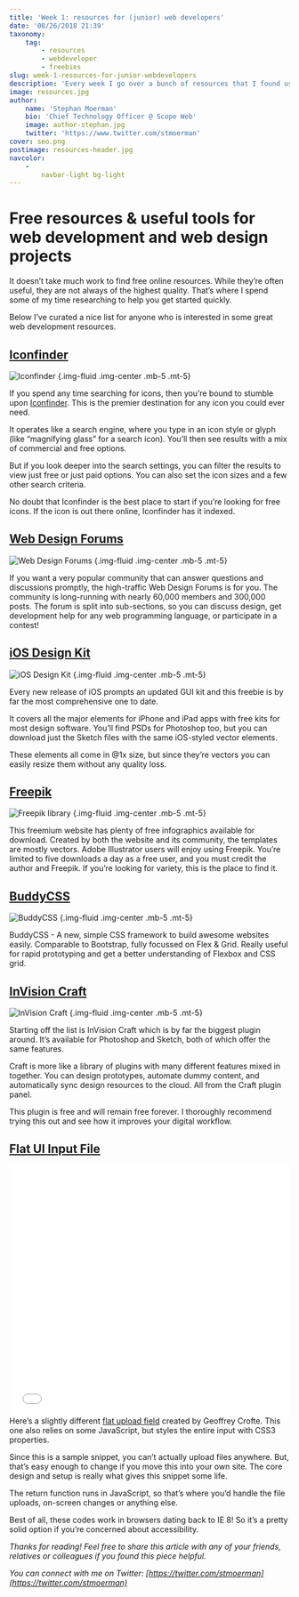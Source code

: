 ```yaml
---
title: 'Week 1: resources for (junior) web developers'
date: '08/26/2018 21:39'
taxonomy:
    tag:
        - resources
        - webdeveloper
        - freebies
slug: week-1-resources-for-junior-webdevelopers
description: 'Every week I go over a bunch of resources that I found useful throughout my week as a web agency owner. If you find any useful resources that I missed out on, feel free to send me an email at stephan@scopeweb.nyc'
image: resources.jpg
author:
    name: 'Stephan Moerman'
    bio: 'Chief Technology Officer @ Scope Web'
    image: author-stephan.jpg
    twitter: 'https://www.twitter.com/stmoerman'
cover: seo.png
postimage: resources-header.jpg
navcolor:
    -
        navbar-light bg-light
---
```


# Free resources & useful tools for web development and web design projects
<div class="mb-3"></div>
It doesn’t take much work to find free online resources. While they’re often useful, they are not always of the highest quality. That’s where I spend some of my time researching to help you get started quickly.

Below I’ve curated a nice list for anyone who is interested in some great web development resources.
<div class="mb-5"></div>

<h2><a href="https://www.iconfinder.com/" target="_blank" rel="noopener">Iconfinder</a></h2>

![Iconfinder](iconfinder.jpg) {.img-fluid .img-center .mb-5 .mt-5}

<div class="mb-3"></div>
If you spend any time searching for icons, then you’re bound to stumble upon <a href="https://www.iconfinder.com/" target="_blank" rel="noopener">Iconfinder</a>. This is the premier destination for any icon you could ever need.

It operates like a search engine, where you type in an icon style or glyph (like “magnifying glass” for a search icon). You’ll then see results with a mix of commercial and free options.

But if you look deeper into the search settings, you can filter the results to view just free or just paid options. You can also set the icon sizes and a few other search criteria.

No doubt that Iconfinder is the best place to start if you’re looking for free icons. If the icon is out there online, Iconfinder has it indexed.
<div class="mb-5"></div>

<h2><a href="http://www.webdesignforums.net/forum/forum.php" target="_blank" rel="noopener">Web Design Forums</a></h2>

![Web Design Forums](web-design-forums.png) {.img-fluid .img-center .mb-5 .mt-5}

<div class="mb-3"></div>
If you want a very popular community that can answer questions and discussions promptly, the high-traffic Web Design Forums is for you. The community is long-running with nearly 60,000 members and 300,000 posts. The forum is split into sub-sections, so you can discuss design, get development help for any web programming language, or participate in a contest!
<div class="mb-5"></div>

<h2><a href="https://iosdesignkit.io/" target="_blank" rel="noopener">iOS Design Kit</a></h2>

![iOS Design Kit](ios-design-kit.jpg) {.img-fluid .img-center .mb-5 .mt-5}

<div class="mb-3"></div>
Every new release of iOS prompts an updated GUI kit and this freebie is by far the most comprehensive one to date.

It covers all the major elements for iPhone and iPad apps with free kits for most design software. You’ll find PSDs for Photoshop too, but you can download just the Sketch files with the same iOS-styled vector elements.

These elements all come in @1x size, but since they’re vectors you can easily resize them without any quality loss.
<div class="mb-5"></div>

<h2><a href="https://www.freepik.com/" target="_blank" rel="noopener">Freepik</a></h2>

![Freepik library](freepik.jpg) {.img-fluid .img-center .mb-5 .mt-5}

<div class="mb-3"></div>
This freemium website has plenty of free infographics available for download. Created by both the website and its community, the templates are mostly vectors. Adobe Illustrator users will enjoy using Freepik. You’re limited to five downloads a day as a free user, and you must credit the author and Freepik. If you’re looking for variety, this is the place to find it.
<div class="mb-5"></div>

<h2><a href="https://buddycss.com/" target="_blank" rel="noopener">BuddyCSS</a></h2>

![BuddyCSS](buddy-css.jpg) {.img-fluid .img-center .mb-5 .mt-5}

<div class="mb-3"></div>
BuddyCSS - A new, simple CSS framework to build awesome websites easily. Comparable to Bootstrap, fully focussed on Flex &amp; Grid. Really useful for rapid prototyping and get a better understanding of Flexbox and CSS grid.
<div class="mb-5"></div>

<h2><a href="https://www.invisionapp.com/craft" target="_blank" rel="noopener">InVision Craft</a></h2>

![InVision Craft](invision-craft.jpg) {.img-fluid .img-center .mb-5 .mt-5}

<div class="mb-3"></div>
Starting off the list is InVision Craft which is by far the biggest plugin around. It’s available for Photoshop and Sketch, both of which offer the same features.

Craft is more like a library of plugins with many different features mixed in together. You can design prototypes, automate dummy content, and automatically sync design resources to the cloud. All from the Craft plugin panel.

This plugin is free and will remain free forever. I thoroughly recommend trying this out and see how it improves your digital workflow.
<div class="mb-5"></div>

<h2><a href="https://codepen.io/CreativeJuiz/pen/zqKtp" target="_blank" rel="noopener">Flat UI Input File</a></h2>

<iframe id="cp_embed_HbwcG" src="//codepen.io/CreativeJuiz/embed/preview/HbwcG?height=450&amp;theme-id=0&amp;slug-hash=HbwcG&amp;default-tab=css%2Cresult&amp;user=CreativeJuiz&amp;embed-version=2&amp;pen-title=Custom%20styles%20for%20Input%20file&amp;preview=true" scrolling="no" allowtransparency="true" allowfullscreen="true" allowpaymentrequest="true" name="CodePen Embed" title="Custom styles for Input file" class="cp_embed_iframe " style="width: 100%; overflow: hidden;" height="450" frameborder="0"></iframe>

<div class="mb-3"></div>
Here’s a slightly different <a href="https://codepen.io/CreativeJuiz/pen/HbwcG" target="_blank" rel="noopener">flat upload field</a> created by Geoffrey Crofte. This one also relies on some JavaScript, but styles the entire input with CSS3 properties.

Since this is a sample snippet, you can’t actually upload files anywhere. But, that’s easy enough to change if you move this into your own site. The core design and setup is really what gives this snippet some life.

The return function runs in JavaScript, so that’s where you’d handle the file uploads, on-screen changes or anything else.

Best of all, these codes work in browsers dating back to IE 8! So it’s a pretty solid option if you’re concerned about accessibility.
<div class="mb-5"></div>

_Thanks for reading! Feel free to share this article with any of your friends, relatives or colleagues if you found this piece helpful._

_You can connect with me on Twitter: [https://twitter.com/stmoerman](https://twitter.com/stmoerman)_